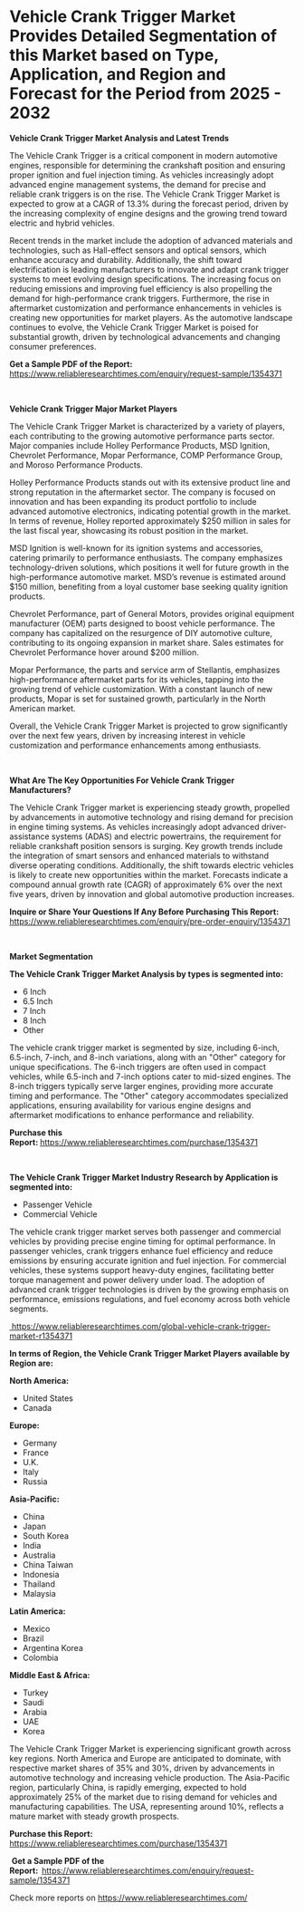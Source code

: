 <p><h1>Vehicle Crank Trigger Market Provides Detailed Segmentation of this Market based on Type, Application, and Region and Forecast for the Period from 2025 - 2032</h1></p><p><strong>Vehicle Crank Trigger Market Analysis and Latest Trends</strong></p>
<p><p>The Vehicle Crank Trigger is a critical component in modern automotive engines, responsible for determining the crankshaft position and ensuring proper ignition and fuel injection timing. As vehicles increasingly adopt advanced engine management systems, the demand for precise and reliable crank triggers is on the rise. The Vehicle Crank Trigger Market is expected to grow at a CAGR of 13.3% during the forecast period, driven by the increasing complexity of engine designs and the growing trend toward electric and hybrid vehicles.</p><p>Recent trends in the market include the adoption of advanced materials and technologies, such as Hall-effect sensors and optical sensors, which enhance accuracy and durability. Additionally, the shift toward electrification is leading manufacturers to innovate and adapt crank trigger systems to meet evolving design specifications. The increasing focus on reducing emissions and improving fuel efficiency is also propelling the demand for high-performance crank triggers. Furthermore, the rise in aftermarket customization and performance enhancements in vehicles is creating new opportunities for market players. As the automotive landscape continues to evolve, the Vehicle Crank Trigger Market is poised for substantial growth, driven by technological advancements and changing consumer preferences.</p></p>
<p><strong>Get a Sample PDF of the Report:&nbsp;</strong> <a href="https://www.reliableresearchtimes.com/enquiry/request-sample/1354371?utm_campaign=2255&utm_medium=2&utm_source=Github&utm_content=ia&utm_term=31032025&utm_id=vehicle-crank-trigger">https://www.reliableresearchtimes.com/enquiry/request-sample/1354371</a></p>
<p>&nbsp;</p>
<p><strong>Vehicle Crank Trigger Major Market Players</strong></p>
<p><p>The Vehicle Crank Trigger Market is characterized by a variety of players, each contributing to the growing automotive performance parts sector. Major companies include Holley Performance Products, MSD Ignition, Chevrolet Performance, Mopar Performance, COMP Performance Group, and Moroso Performance Products. </p><p>Holley Performance Products stands out with its extensive product line and strong reputation in the aftermarket sector. The company is focused on innovation and has been expanding its product portfolio to include advanced automotive electronics, indicating potential growth in the market. In terms of revenue, Holley reported approximately $250 million in sales for the last fiscal year, showcasing its robust position in the market.</p><p>MSD Ignition is well-known for its ignition systems and accessories, catering primarily to performance enthusiasts. The company emphasizes technology-driven solutions, which positions it well for future growth in the high-performance automotive market. MSD’s revenue is estimated around $150 million, benefiting from a loyal customer base seeking quality ignition products.</p><p>Chevrolet Performance, part of General Motors, provides original equipment manufacturer (OEM) parts designed to boost vehicle performance. The company has capitalized on the resurgence of DIY automotive culture, contributing to its ongoing expansion in market share. Sales estimates for Chevrolet Performance hover around $200 million.</p><p>Mopar Performance, the parts and service arm of Stellantis, emphasizes high-performance aftermarket parts for its vehicles, tapping into the growing trend of vehicle customization. With a constant launch of new products, Mopar is set for sustained growth, particularly in the North American market.</p><p>Overall, the Vehicle Crank Trigger Market is projected to grow significantly over the next few years, driven by increasing interest in vehicle customization and performance enhancements among enthusiasts.</p></p>
<p>&nbsp;</p>
<p><strong>What Are The Key Opportunities For Vehicle Crank Trigger Manufacturers?</strong></p>
<p><p>The Vehicle Crank Trigger market is experiencing steady growth, propelled by advancements in automotive technology and rising demand for precision in engine timing systems. As vehicles increasingly adopt advanced driver-assistance systems (ADAS) and electric powertrains, the requirement for reliable crankshaft position sensors is surging. Key growth trends include the integration of smart sensors and enhanced materials to withstand diverse operating conditions. Additionally, the shift towards electric vehicles is likely to create new opportunities within the market. Forecasts indicate a compound annual growth rate (CAGR) of approximately 6% over the next five years, driven by innovation and global automotive production increases.</p></p>
<p><strong>Inquire or Share Your Questions If Any Before Purchasing This Report:</strong> <a href="https://www.reliableresearchtimes.com/enquiry/pre-order-enquiry/1354371?utm_campaign=2255&utm_medium=2&utm_source=Github&utm_content=ia&utm_term=31032025&utm_id=vehicle-crank-trigger">https://www.reliableresearchtimes.com/enquiry/pre-order-enquiry/1354371</a></p>
<p>&nbsp;</p>
<p><strong>Market Segmentation</strong></p>
<p><strong>The Vehicle Crank Trigger Market Analysis by types is segmented into:</strong></p>
<p><ul><li>6 Inch</li><li>6.5 Inch</li><li>7 Inch</li><li>8 Inch</li><li>Other</li></ul></p>
<p><p>The vehicle crank trigger market is segmented by size, including 6-inch, 6.5-inch, 7-inch, and 8-inch variations, along with an "Other" category for unique specifications. The 6-inch triggers are often used in compact vehicles, while 6.5-inch and 7-inch options cater to mid-sized engines. The 8-inch triggers typically serve larger engines, providing more accurate timing and performance. The "Other" category accommodates specialized applications, ensuring availability for various engine designs and aftermarket modifications to enhance performance and reliability.</p></p>
<p><strong>Purchase this Report:&nbsp;</strong><a href="https://www.reliableresearchtimes.com/purchase/1354371?utm_campaign=2255&utm_medium=2&utm_source=Github&utm_content=ia&utm_term=31032025&utm_id=vehicle-crank-trigger">https://www.reliableresearchtimes.com/purchase/1354371</a></p>
<p>&nbsp;</p>
<p><strong>The Vehicle Crank Trigger Market Industry Research by Application is segmented into:</strong></p>
<p><ul><li>Passenger Vehicle</li><li>Commercial Vehicle</li></ul></p>
<p><p>The vehicle crank trigger market serves both passenger and commercial vehicles by providing precise engine timing for optimal performance. In passenger vehicles, crank triggers enhance fuel efficiency and reduce emissions by ensuring accurate ignition and fuel injection. For commercial vehicles, these systems support heavy-duty engines, facilitating better torque management and power delivery under load. The adoption of advanced crank trigger technologies is driven by the growing emphasis on performance, emissions regulations, and fuel economy across both vehicle segments.</p></p>
<p><a href="https://www.reliableresearchtimes.com/global-vehicle-crank-trigger-market-r1354371?utm_campaign=2255&utm_medium=2&utm_source=Github&utm_content=ia&utm_term=31032025&utm_id=vehicle-crank-trigger">&nbsp;https://www.reliableresearchtimes.com/global-vehicle-crank-trigger-market-r1354371</a></p>
<p><strong>In terms of Region, the Vehicle Crank Trigger Market Players available by Region are:</strong></p>
<p>
    <p> <strong> North America: </strong>
        <ul>
            <li>United States</li>
            <li>Canada</li>
        </ul>
        </p> 
    <p> <strong> Europe: </strong>
        <ul>
            <li>Germany</li>
            <li>France</li>
            <li>U.K.</li>
            <li>Italy</li>
            <li>Russia</li>
        </ul>
        </p> 
    <p> <strong> Asia-Pacific: </strong>
        <ul>
            <li>China</li>
            <li>Japan</li>
            <li>South Korea</li>
            <li>India</li>
            <li>Australia</li>
            <li>China Taiwan</li>
            <li>Indonesia</li>
            <li>Thailand</li>
            <li>Malaysia</li>
        </ul>
        </p> 
    <p> <strong> Latin America: </strong>
        <ul>
            <li>Mexico</li>
            <li>Brazil</li>
            <li>Argentina Korea</li>
            <li>Colombia</li>
        </ul>
        </p> 
    <p> <strong> Middle East & Africa: </strong>
        <ul>
            <li>Turkey</li>
            <li>Saudi</li>
            <li>Arabia</li>
            <li>UAE</li>
            <li>Korea</li>
        </ul>
    </p>
    </p>
<p><p>The Vehicle Crank Trigger Market is experiencing significant growth across key regions. North America and Europe are anticipated to dominate, with respective market shares of 35% and 30%, driven by advancements in automotive technology and increasing vehicle production. The Asia-Pacific region, particularly China, is rapidly emerging, expected to hold approximately 25% of the market due to rising demand for vehicles and manufacturing capabilities. The USA, representing around 10%, reflects a mature market with steady growth prospects.</p></p>
<p><strong>Purchase this Report: </strong><a href="https://www.reliableresearchtimes.com/purchase/1354371?utm_campaign=2255&utm_medium=2&utm_source=Github&utm_content=ia&utm_term=31032025&utm_id=vehicle-crank-trigger">https://www.reliableresearchtimes.com/purchase/1354371</a></p>
<p>&nbsp;<strong>Get a Sample PDF of the Report:&nbsp;&nbsp;</strong><a href="https://www.reliableresearchtimes.com/enquiry/request-sample/1354371?utm_campaign=2255&utm_medium=2&utm_source=Github&utm_content=ia&utm_term=31032025&utm_id=vehicle-crank-trigger">https://www.reliableresearchtimes.com/enquiry/request-sample/1354371</a></p>
<p><strong></strong></p>
<p>Check more reports on <a href="https://www.reliableresearchtimes.com/?utm_campaign=2255&utm_medium=2&utm_source=Github&utm_content=ia&utm_term=31032025&utm_id=vehicle-crank-trigger">https://www.reliableresearchtimes.com/</a></p>